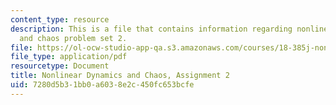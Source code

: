 ```yaml
---
content_type: resource
description: This is a file that contains information regarding nonlinear dynamics
  and chaos problem set 2.
file: https://ol-ocw-studio-app-qa.s3.amazonaws.com/courses/18-385j-nonlinear-dynamics-and-chaos-fall-2014/7280d5b31bb0a6038e2c450fc653bcfe_MIT18_385JF14_Pset2.pdf
file_type: application/pdf
resourcetype: Document
title: Nonlinear Dynamics and Chaos, Assignment 2
uid: 7280d5b3-1bb0-a603-8e2c-450fc653bcfe
---
```

